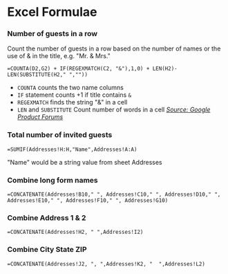 Excel Formulae
==============

### Number of guests in a row

Count the number of guests in a row based on the number of names or the use of & in the title, e.g. "Mr. & Mrs."

	=COUNTA(D2,G2) + IF(REGEXMATCH(C2, "&"),1,0) + LEN(H2)-LEN(SUBSTITUTE(H2," ",""))
    
- `COUNTA` counts the two name columns
- `IF` statement counts +1 if title contains `&`
- `REGEXMATCH` finds the string "&" in a cell
- `LEN` and `SUBSTITUTE` Count number of words in a cell [*Source: Google Product Forums*](http://productforums.google.com/d/msg/docs/PUkTBR_Bm30/iv-0UC1-DsAJ)

### Total number of invited guests 

	=SUMIF(Addresses!H:H,"Name",Addresses!A:A)
    
"Name" would be a string value from sheet Addresses

### Combine long form names

	=CONCATENATE(Addresses!B10," ", Addresses!C10," ", Addresses!D10," ", Addresses!E10," ", Addresses!F10," ", Addresses!G10)

### Combine Address 1 & 2

	=CONCATENATE(Addresses!H2, " ",Addresses!I2)
	
### Combine City State ZIP

	=CONCATENATE(Addresses!J2, ", ",Addresses!K2, "  ",Addresses!L2)